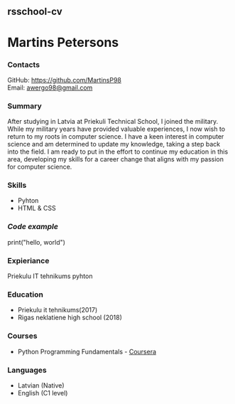## rsschool-cv
# Martins Petersons
### Contacts  
GitHub: https://github.com/MartinsP98  
Email: awergo98@gmail.com
### Summary
After studying in Latvia at Priekuli Technical School, I joined the military. While my military years have provided valuable experiences, I now wish to return to my roots in computer science. I have a keen interest in computer science and am determined to update my knowledge, taking a step back into the field. I am ready to put in the effort to continue my education in this area, developing my skills for a career change that aligns with my passion for computer science.
### Skills
* Pyhton
* HTML & CSS
### _Code example_
print("hello, world")
### Expieriance
Priekulu IT tehnikums pyhton
### Education
* Priekulu it tehnikums(2017)
* Rigas neklatiene high school (2018) 
### Courses
* Python Programming Fundamentals - [Coursera](https://www.coursera.org/learn/python-programming-fundamentals)
### Languages
* Latvian (Native)
* English (C1 level)
